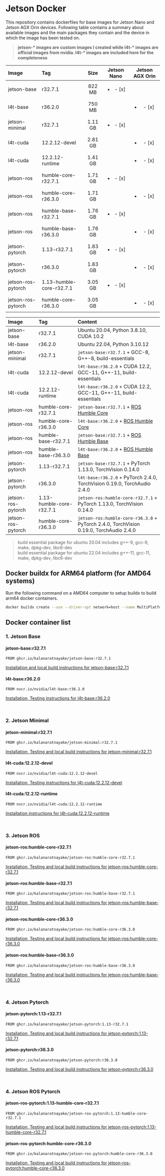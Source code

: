 # Jetson Docker

This repository contains dockerfiles for base images for Jetson Nano and Jetson AGX Orin devices. Following table contains a summary about available images and the main packages they contain and the device in which the image has been tested on. 

>**jetson-\* images are custom images I created while l4t-\* images are official images from nvidia. l4t-\* images are included here for the completeness**

| Image              |  Tag                     | Size    | Jetson Nano | Jetson AGX Orin |
| :----              | :-----                   | :----:  | :---------: | :-------------: |
| jetson-base        | r32.7.1                  |  822 MB | <ul><li> - [x] </li></ul> | |
| l4t-base           | r36.2.0                  |  750 MB | | <ul><li> - [x] </li></ul> |
| jetson-minimal     | r32.7.1                  | 1.11 GB | <ul><li> - [x] </li></ul> | |
| l4t-cuda           | 12.2.12-devel            | 2.81 GB | | <ul><li> - [x] </li></ul> |
| l4t-cuda           | 12.2.12-runtime          | 1.41 GB | | <ul><li> - [x] </li></ul> |
| jetson-ros         | humble-core-r32.7.1      | 1.71 GB | <ul><li> - [x] </li></ul> | |
| jetson-ros         | humble-core-r36.3.0      | 1.71 GB | | <ul><li> - [x] </li></ul> |
| jetson-ros         | humble-base-r32.7.1      | 1.76 GB | <ul><li> - [x] </li></ul> | |
| jetson-ros         | humble-base-r36.3.0      | 1.76 GB | | <ul><li> - [x] </li></ul> |
| jetson-pytorch     | 1.13-r32.7.1             | 1.83 GB | <ul><li> - [x] </li></ul> | |
| jetson-pytorch     | r36.3.0                  | 1.83 GB | | <ul><li> - [x] </li></ul> |
| jetson-ros-pytorch | 1.13-humble-core-r32.7.1 | 3.05 GB | <ul><li> - [x] </li></ul> | |
| jetson-ros-pytorch | humble-core-r36.3.0      | 3.05 GB | | <ul><li> - [x] </li></ul> |


| Image              |  Tag                     | Content                                                          |
| :----              | :-----                   | :--------------------------------------                          |
| jetson-base        | r32.7.1                  | Ubuntu 20.04, Python 3.8.10, CUDA 10.2                           |
| l4t-base           | r36.2.0                  | Ubuntu 22.04, Python 3.10.12                                     |
| jetson-minimal     | r32.7.1                  | `jetson-base:r32.7.1` + GCC-8, G++-8, build-essentials           |
| l4t-cuda           | 12.2.12-devel            | `l4t-base:r36.2.0` + CUDA 12.2, GCC-11, G++-11, build-essentials |
| l4t-cuda           | 12.2.12-runtime          | `l4t-base:r36.2.0` + CUDA 12.2, GCC-11, G++-11, build-essentials |
| jetson-ros         | humble-core-r32.7.1      | `jetson-base:r32.7.1` + [ROS Humble Core](https://www.ros.org/reps/rep-2001.html#id23)    |
| jetson-ros         | humble-core-r36.3.0      | `l4t-base:r36.2.0` + [ROS Humble Core](https://www.ros.org/reps/rep-2001.html#id23)    |
| jetson-ros         | humble-base-r32.7.1      | `jetson-base:r32.7.1` + [ROS Humble Base](https://www.ros.org/reps/rep-2001.html#id24)    |
| jetson-ros         | humble-base-r36.3.0      | `l4t-base:r36.2.0` + [ROS Humble Base](https://www.ros.org/reps/rep-2001.html#id24)    |
| jetson-pytorch     | 1.13-r32.7.1             | `jetson-base:r32.7.1` + PyTorch 1.13.0, TorchVision 0.14.0           |
| jetson-pytorch     | r36.3.0                  | `l4t-base:r36.2.0` + PyTorch 2.4.0, TorchVision 0.19.0, TorchAudio 2.4.0   |
| jetson-ros-pytorch | 1.13-humble-core-r32.7.1 | `jetson-ros:humble-core-r32.7.1` + PyTorch 1.13.0, TorchVision 0.14.0 |
| jetson-ros-pytorch | humble-core-r36.3.0      | `jetson-ros:humble-core-r36.3.0` + PyTorch 2.4.0, TorchVision 0.19.0, TorchAudio 2.4.0 |


> build essential package for ubuntu 20.04 includes g++-9, gcc-9, make, dpkg-dev, libc6-dev \
> build essential package for ubuntu 22.04 includes g++-11, gcc-11, make, dpkg-dev, libc6-dev

## Docker buildx for ARM64 platform (for AMD64 systems)

Run the following command on a AMD64 computer to setup buildx to build arm64 docker containers.
```bash
docker buildx create --use --driver-opt network=host --name MultiPlatform --platform linux/arm64
```

## Docker container list

### 1. Jetson Base

#### jetson-base:r32.7.1 

```docker
FROM ghcr.io/kalanaratnayake/jetson-base:r32.7.1
```
[Installation and local build instructions for jetson-base:r32.7.1 ](base-images/r3271.md)

#### l4t-base:r36.2.0 

```docker
FROM nvcr.io/nvidia/l4t-base:r36.2.0
```
[Installation, Testing instructions for l4t-base:r36.2.0 ](base-images/r3620.md)

<br>

### 2. Jetson Minimal

#### jetson-minimal:r32.7.1 

```docker
FROM ghcr.io/kalanaratnayake/jetson-minimal:r32.7.1
```
[Installation, Testing and local build instructions for jetson-minimal:r32.7.1](minimal-images/r3271.md)

#### l4t-cuda:12.2.12-devel 

```docker
FROM nvcr.io/nvidia/l4t-cuda:12.2.12-devel
```
[Installation, Testing instructions for l4t-cuda:12.2.12-devel](minimal-images/r3620d.md)

#### l4t-cuda:12.2.12-runtime 

```docker
FROM nvcr.io/nvidia/l4t-cuda:12.2.12-runtime
```
[Installation instructions for l4t-cuda:12.2.12-runtime](minimal-images/r3620r.md)

<br>

### 3. Jetson ROS 

#### jetson-ros:humble-core-r32.7.1

```docker
FROM ghcr.io/kalanaratnayake/jetson-ros:humble-core-r32.7.1
```
[Installation, Testing and local build instructions for jetson-ros:humble-core-r32.7.1](ros-images/r3271.humble_core.md)


#### jetson-ros:humble-base-r32.7.1

```docker
FROM ghcr.io/kalanaratnayake/jetson-ros:humble-base-r32.7.1
```
[Installation, Testing and local build instructions for jetson-ros:humble-base-r32.7.1](ros-images/r3271.humble_base.md)

#### jetson-ros:humble-core-r36.3.0

```docker
FROM ghcr.io/kalanaratnayake/jetson-ros:humble-core-r36.3.0
```
[Installation, Testing and local build instructions for jetson-ros:humble-core-r36.3.0](ros-images/r3630.humble_core.md)


#### jetson-ros:humble-base-r36.3.0

```docker
FROM ghcr.io/kalanaratnayake/jetson-ros:humble-base-r36.3.0
```
[Installation, Testing and local build instructions for jetson-ros:humble-base-r36.3.0](ros-images/r3630.humble_base.md)


<br>

### 4. Jetson Pytorch 

#### jetson-pytorch:1.13-r32.7.1

```docker
FROM ghcr.io/kalanaratnayake/jetson-pytorch:1.13-r32.7.1
```
[Installation, Testing and local build instructions for jetson-pytorch:1.13-r32.7.1](pytorch-images/r3271.113.md)

#### jetson-pytorch:r36.3.0

```docker
FROM ghcr.io/kalanaratnayake/jetson-pytorch:r36.3.0
```
[Installation, Testing and local build instructions for jetson-pytorch:r36.3.0](pytorch-images/r3630.md)


<br>

### 4. Jetson ROS Pytorch 

#### jetson-ros-pytorch:1.13-humble-core-r32.7.1

```docker
FROM ghcr.io/kalanaratnayake/jetson-ros-pytorch:1.13-humble-core-r32.7.1
```
[Installation, Testing and local build instructions for jetson-ros-pytorch:1.13-humble-core-r32.7.1](ros-pytorch-images/r3271.humblecore_pytorch113.md)

#### jetson-ros-pytorch:humble-core-r36.3.0

```docker
FROM ghcr.io/kalanaratnayake/jetson-ros-pytorch:humble-core-r36.3.0
```
[Installation, Testing and local build instructions for jetson-ros-pytorch:humble-core-r36.3.0](ros-pytorch-images/r3630.humblecore_pytorch.md)

<br>
